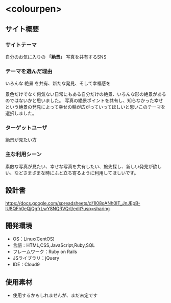 # <**colourpen**>


## サイト概要

### サイトテーマ

自分のお気に入りの **「絶景」** 写真を共有するSNS


### テーマを選んだ理由

いろんな 絶景 を共有、新たな発見、そして幸福感を

景色だけでなく何気ない日常にもある自分だけの絶景、いろんな形の絶景があるのではないかと思いました。
写真の絶景ポイントを共有し、知らなかった幸せという絶景の発見によって幸せの輪が広がっていってほしいと思いこのテーマを選択しました。


### ターゲットユーザ

絶景が見たい方


### 主な利用シーン

素敵な写真が見たい、幸せな写真を共有したい、旅先探し、新しい発見が欲しい、などさまざまな時にふと立ち寄るように利用してほしいです。


## 設計書

https://docs.google.com/spreadsheets/d/1I08oANh0IT_JnJEpB-lU8QFh0eQjQgfrLwY8NQRVQrI/edit?usp=sharing


## 開発環境
- OS：Linux(CentOS)
- 言語：HTML,CSS,JavaScript,Ruby,SQL
- フレームワーク：Ruby on Rails
- JSライブラリ：jQuery
- IDE：Cloud9


## 使用素材
- 使用するかもしれませんが、まだ未定です


<!--# README-->

<!--This README would normally document whatever steps are necessary to get the-->
<!--application up and running.-->

<!--Things you may want to cover:-->

<!--* Ruby version-->

<!--* System dependencies-->

<!--* Configuration-->

<!--* Database creation-->

<!--* Database initialization-->

<!--* How to run the test suite-->

<!--* Services (job queues, cache servers, search engines, etc.)-->

<!--* Deployment instructions-->

<!--* ...-->
